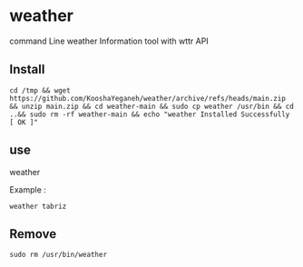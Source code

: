 # weather

command Line weather Information tool with wttr API


## Install

```
cd /tmp && wget https://github.com/KooshaYeganeh/weather/archive/refs/heads/main.zip && unzip main.zip && cd weather-main && sudo cp weather /usr/bin && cd ..&& sudo rm -rf weather-main && echo "weather Installed Successfully [ OK ]"
```


## use

weather <city name>


Example : 

```
weather tabriz
```


## Remove

```
sudo rm /usr/bin/weather
```


